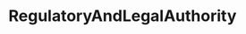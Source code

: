 # RegulatoryAndLegalAuthority   

<script src="https://unpkg.com/@stoplight/elements/web-components.min.js"></script>
<link rel="stylesheet" href="https://unpkg.com/@stoplight/elements/styles.min.css">

<elements-api
  apiDescriptionUrl="RegulatoryAndLegalAuthority.yaml"
  layout="sidebar"
  router="hash"
  hideTryIt="false"
  hideSchemas="false"
  hideInternal="false"
/>